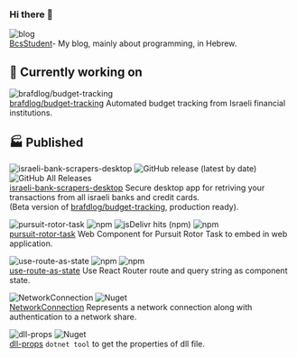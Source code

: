 ### Hi there 👋

![blog](https://img.shields.io/static/v1?label=Gridsome&message=BcsStudent&color=4FC08D&logo=vue.js&link=https://bscstudent.netlify.app/&link=https://github.com/baruchiro/BcsStudent)  
[BcsStudent](https://bscstudent.netlify.app/)- My blog, mainly about programming, in Hebrew.

## 🔭 Currently working on
![brafdlog/budget-tracking](https://img.shields.io/static/v1?label=Electron&message=brafdlog/budget-tracking&color=41B883&logo=vue.js&link=https://github.com/brafdlog/budget-tracking)  
[brafdlog/budget-tracking](https://github.com/brafdlog/budget-tracking) Automated budget tracking from Israeli financial institutions.

## 🏭 Published
![israeli-bank-scrapers-desktop](https://img.shields.io/static/v1?label=Electron&message=israeli-bank-scrapers-desktop&color=4FC08D&logo=vue.js&link=https://github.com/baruchiro/israeli-bank-scrapers-desktop/releases&link=https://github.com/baruchiro/israeli-bank-scrapers-desktop)
![GitHub release (latest by date)](https://img.shields.io/github/v/release/baruchiro/israeli-bank-scrapers-desktop)
![GitHub All Releases](https://img.shields.io/github/downloads/baruchiro/israeli-bank-scrapers-desktop/total)  
[israeli-bank-scrapers-desktop](https://github.com/baruchiro/israeli-bank-scrapers-desktop) Secure desktop app for retriving your transactions from all israeli banks and credit cards.  
(Beta version of [brafdlog/budget-tracking](https://github.com/brafdlog/budget-tracking), production ready).

![pursuit-rotor-task](https://img.shields.io/static/v1?label=web%20component&message=pursuit-rotor-task&color=E34F26&logo=html5&link=https://www.npmjs.com/package/pursuit-rotor-task&link=https://github.com/baruchiro/pursuit-rotor-task)
![npm](https://img.shields.io/npm/v/pursuit-rotor-task?logo=npm&label=version)
![jsDelivr hits (npm)](https://img.shields.io/jsdelivr/npm/hd/pursuit-rotor-task)
![npm](https://img.shields.io/npm/dm/pursuit-rotor-task?label=npm)  
[pursuit-rotor-task](https://github.com/baruchiro/pursuit-rotor-task) Web Component for Pursuit Rotor Task to embed in web application.

![use-route-as-state](https://img.shields.io/static/v1?label=package&message=use-route-as-state&color=61DAFB&logo=react&link=https://www.npmjs.com/package/use-route-as-state&link=https://github.com/baruchiro/use-route-as-state)
![npm](https://img.shields.io/npm/v/use-route-as-state?logo=npm&label=version)
![npm](https://img.shields.io/npm/dw/use-route-as-state?label=npm)  
[use-route-as-state](https://github.com/baruchiro/use-route-as-state) Use React Router route and query string as component state.

![NetworkConnection](https://img.shields.io/static/v1?label=package&message=NetworkConnection&color=004880&logo=nuget&link=https://www.nuget.org/packages/NetworkConnection/&link=https://github.com/baruchiro/NetworkConnection)
![Nuget](https://img.shields.io/nuget/dt/NetworkConnection)  
[NetworkConnection](https://github.com/baruchiro/NetworkConnection) Represents a network connection along with authentication to a network share.

![dll-props](https://img.shields.io/static/v1?label=package&message=dll-props&color=004880&logo=nuget&link=https://www.nuget.org/packages/DllProps.Tool&link=https://github.com/baruchiro/dll-props)
![Nuget](https://img.shields.io/nuget/dt/DllProps.Tool)  
[dll-props](https://github.com/baruchiro/dll-props) `dotnet tool` to get the properties of dll file.
 <!--
- 🌱 I’m currently learning ...
- 👯 I’m looking to collaborate on ...
- 🤔 I’m looking for help with ...
- 💬 Ask me about ...
- 📫 How to reach me: ...
- 😄 Pronouns: ...
- ⚡ Fun fact: ...
-->
